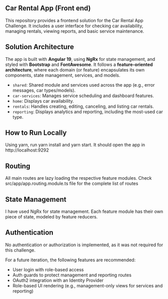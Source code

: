 ## Car Rental App (Front end)

This repository provides a frontend solution for the Car Rental App Challenge. It includes a user interface for checking car availability, managing rentals, viewing reports, and basic service maintenance.

## Solution Architecture

The app is built with **Angular 19**, using **NgRx** for state management, and styled with **Bootstrap** and **FontAwesome**. It follows a **feature-oriented architecture**, where each domain (or feature) encapsulates its own components, state management, services, and models.

- `shared`: Shared module and services used across the app (e.g., error messages, car types/models).
- `car-services`: Manages service scheduling and dashboard features.
- `home`: Displays car availability.
- `rentals`: Handles creating, editing, canceling, and listing car rentals.
- `reporting`: Displays analytics and reporting, including the most-used car type.

## How to Run Locally

   Using yarn, run yarn install and yarn start. It should open the app in http://localhost:9292
        
    
## Routing

   All main routes are lazy loading the respective feature modules. Check src/app/app.routing.module.ts file for the complete list of routes

## State Management

   I have used NgRx for state management. Each feature module has their own piece of state, modeled by feature reducers. 


## Authentication


   No authentication or authorization is implemented, as it was not required for this challenge.

   For a future iteration, the following features are recommended:
   - User login with role-based access
   - Auth guards to protect management and reporting routes
   - OAuth2 integration with an Identity Provider
   - Role-based UI rendering (e.g., management-only views for services and reporting)